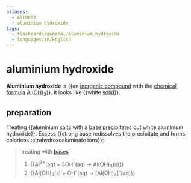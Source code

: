 ```yaml
---
aliases:
  - Al(OH)3
  - aluminium hydroxide
tags:
  - flashcards/general/aluminium_hydroxide
  - languages/in/English
---
```


# aluminium hydroxide

__Aluminium hydroxide__ is {{an [inorganic compound](inorganic%20compound.md) with the [chemical formula](chemical%20formula.md) [Al](aluminium.md)([OH](hydroxide.md))<sub>3</sub>}}. It looks like {{white [solid](solid.md)}}. <!--SR:!2024-01-06,213,310!2024-01-13,202,270-->

## preparation

Treating {{aluminium [salts](salt%20(chemistry).md) with a [base](base%20(chemistry).md) [precipitates](precipitate.md) out white aluminium hydroxide}}. Excess {{strong base redissolves the precipitate and forms colorless tetrahydroxoaluminate ions}}: <!--SR:!2024-02-17,207,270!2024-05-21,273,270-->

> treating with [bases](base%20(chemistry).md)
> 1. {{Al<sup>3+</sup>(aq) + 3OH<sup>-</sup>(aq) → Al(OH)<sub>3</sub>(s)}}
> 2. {{Al(OH)<sub>3</sub>(s) + OH<sup>-</sup>(aq) → \[Al(OH)<sub>4</sub>\]<sup>-</sup>(aq)}} <!--SR:!2024-04-05,291,330!2024-11-22,413,290-->
